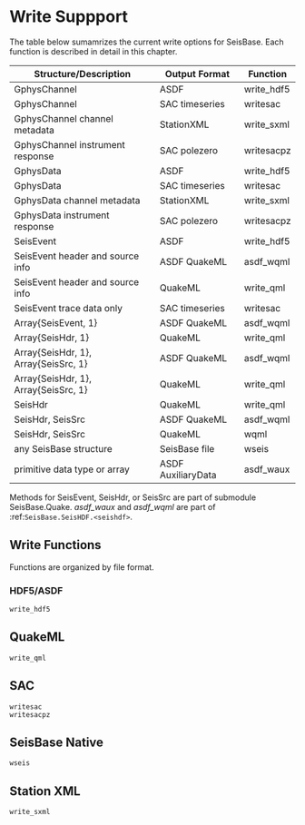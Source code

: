 # Write Suppport
The table below sumamrizes the current write options for SeisBase. Each function is described in detail in this chapter.

| Structure/Description                 | Output Format         | Function      |
| ------------------------------------- | --------------------- | ------------- |
| GphysChannel                          | ASDF                  | write_hdf5    |
| GphysChannel                          | SAC timeseries        | writesac      |
| GphysChannel channel metadata         | StationXML            | write_sxml    |
| GphysChannel instrument response      | SAC polezero          | writesacpz    |
| GphysData                             | ASDF                  | write_hdf5    |
| GphysData                             | SAC timeseries        | writesac      |
| GphysData channel metadata            | StationXML            | write_sxml    |
| GphysData instrument response         | SAC polezero          | writesacpz    |
| SeisEvent                             | ASDF                  | write_hdf5    |
| SeisEvent header and source info      | ASDF QuakeML          | asdf_wqml     |
| SeisEvent header and source info      | QuakeML               | write_qml     |
| SeisEvent trace data only             | SAC timeseries        | writesac      |
| Array{SeisEvent, 1}                   | ASDF QuakeML          | asdf_wqml     |
| Array{SeisHdr, 1}                     | QuakeML               | write_qml     |
| Array{SeisHdr, 1}, Array{SeisSrc, 1}  | ASDF QuakeML          | asdf_wqml     |
| Array{SeisHdr, 1}, Array{SeisSrc, 1}  | QuakeML               | write_qml     |
| SeisHdr                               | QuakeML               | write_qml     |
| SeisHdr, SeisSrc                      | ASDF QuakeML          | asdf_wqml     |
| SeisHdr, SeisSrc                      | QuakeML               | wqml          |
| any SeisBase structure                | SeisBase file         | wseis         |
| primitive data type or array          | ASDF AuxiliaryData    | asdf_waux     |

Methods for SeisEvent, SeisHdr, or SeisSrc are part of submodule SeisBase.Quake. *asdf_waux* and *asdf_wqml* are part of :ref:`SeisBase.SeisHDF.<seishdf>`.


## Write Functions
Functions are organized by file format.

### HDF5/ASDF
```@docs
write_hdf5
```

## QuakeML

```@docs
write_qml
```

## SAC

```@docs
writesac
writesacpz
```

## SeisBase Native

```@docs
wseis
```

## Station XML

```@docs
write_sxml
```
